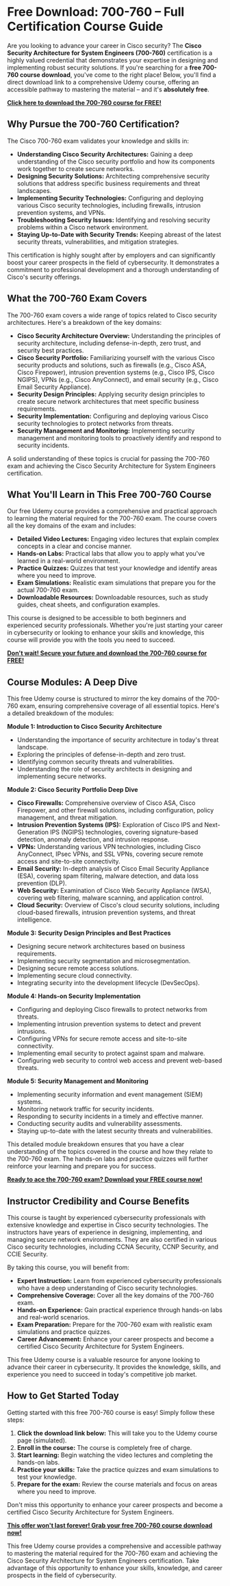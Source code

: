 # Free Download: 700-760 – Full Certification Course Guide

Are you looking to advance your career in Cisco security? The **Cisco Security Architecture for System Engineers (700-760)** certification is a highly valued credential that demonstrates your expertise in designing and implementing robust security solutions. If you're searching for a **free 700-760 course download**, you've come to the right place! Below, you'll find a direct download link to a comprehensive Udemy course, offering an accessible pathway to mastering the material – and it's **absolutely free**.

[**Click here to download the 700-760 course for FREE!**](https://udemywork.com/700-760)

## Why Pursue the 700-760 Certification?

The Cisco 700-760 exam validates your knowledge and skills in:

*   **Understanding Cisco Security Architectures:** Gaining a deep understanding of the Cisco security portfolio and how its components work together to create secure networks.
*   **Designing Security Solutions:** Architecting comprehensive security solutions that address specific business requirements and threat landscapes.
*   **Implementing Security Technologies:** Configuring and deploying various Cisco security technologies, including firewalls, intrusion prevention systems, and VPNs.
*   **Troubleshooting Security Issues:** Identifying and resolving security problems within a Cisco network environment.
*   **Staying Up-to-Date with Security Trends:** Keeping abreast of the latest security threats, vulnerabilities, and mitigation strategies.

This certification is highly sought after by employers and can significantly boost your career prospects in the field of cybersecurity. It demonstrates a commitment to professional development and a thorough understanding of Cisco's security offerings.

## What the 700-760 Exam Covers

The 700-760 exam covers a wide range of topics related to Cisco security architectures. Here's a breakdown of the key domains:

*   **Cisco Security Architecture Overview:** Understanding the principles of security architecture, including defense-in-depth, zero trust, and security best practices.
*   **Cisco Security Portfolio:** Familiarizing yourself with the various Cisco security products and solutions, such as firewalls (e.g., Cisco ASA, Cisco Firepower), intrusion prevention systems (e.g., Cisco IPS, Cisco NGIPS), VPNs (e.g., Cisco AnyConnect), and email security (e.g., Cisco Email Security Appliance).
*   **Security Design Principles:** Applying security design principles to create secure network architectures that meet specific business requirements.
*   **Security Implementation:** Configuring and deploying various Cisco security technologies to protect networks from threats.
*   **Security Management and Monitoring:** Implementing security management and monitoring tools to proactively identify and respond to security incidents.

A solid understanding of these topics is crucial for passing the 700-760 exam and achieving the Cisco Security Architecture for System Engineers certification.

## What You'll Learn in This Free 700-760 Course

Our free Udemy course provides a comprehensive and practical approach to learning the material required for the 700-760 exam. The course covers all the key domains of the exam and includes:

*   **Detailed Video Lectures:** Engaging video lectures that explain complex concepts in a clear and concise manner.
*   **Hands-on Labs:** Practical labs that allow you to apply what you've learned in a real-world environment.
*   **Practice Quizzes:** Quizzes that test your knowledge and identify areas where you need to improve.
*   **Exam Simulations:** Realistic exam simulations that prepare you for the actual 700-760 exam.
*   **Downloadable Resources:** Downloadable resources, such as study guides, cheat sheets, and configuration examples.

This course is designed to be accessible to both beginners and experienced security professionals. Whether you're just starting your career in cybersecurity or looking to enhance your skills and knowledge, this course will provide you with the tools you need to succeed.

[**Don't wait! Secure your future and download the 700-760 course for FREE!**](https://udemywork.com/700-760)

## Course Modules: A Deep Dive

This free Udemy course is structured to mirror the key domains of the 700-760 exam, ensuring comprehensive coverage of all essential topics. Here's a detailed breakdown of the modules:

**Module 1: Introduction to Cisco Security Architecture**

*   Understanding the importance of security architecture in today's threat landscape.
*   Exploring the principles of defense-in-depth and zero trust.
*   Identifying common security threats and vulnerabilities.
*   Understanding the role of security architects in designing and implementing secure networks.

**Module 2: Cisco Security Portfolio Deep Dive**

*   **Cisco Firewalls:** Comprehensive overview of Cisco ASA, Cisco Firepower, and other firewall solutions, including configuration, policy management, and threat mitigation.
*   **Intrusion Prevention Systems (IPS):** Exploration of Cisco IPS and Next-Generation IPS (NGIPS) technologies, covering signature-based detection, anomaly detection, and intrusion response.
*   **VPNs:** Understanding various VPN technologies, including Cisco AnyConnect, IPsec VPNs, and SSL VPNs, covering secure remote access and site-to-site connectivity.
*   **Email Security:** In-depth analysis of Cisco Email Security Appliance (ESA), covering spam filtering, malware detection, and data loss prevention (DLP).
*   **Web Security:** Examination of Cisco Web Security Appliance (WSA), covering web filtering, malware scanning, and application control.
*   **Cloud Security:** Overview of Cisco's cloud security solutions, including cloud-based firewalls, intrusion prevention systems, and threat intelligence.

**Module 3: Security Design Principles and Best Practices**

*   Designing secure network architectures based on business requirements.
*   Implementing security segmentation and microsegmentation.
*   Designing secure remote access solutions.
*   Implementing secure cloud connectivity.
*   Integrating security into the development lifecycle (DevSecOps).

**Module 4: Hands-on Security Implementation**

*   Configuring and deploying Cisco firewalls to protect networks from threats.
*   Implementing intrusion prevention systems to detect and prevent intrusions.
*   Configuring VPNs for secure remote access and site-to-site connectivity.
*   Implementing email security to protect against spam and malware.
*   Configuring web security to control web access and prevent web-based threats.

**Module 5: Security Management and Monitoring**

*   Implementing security information and event management (SIEM) systems.
*   Monitoring network traffic for security incidents.
*   Responding to security incidents in a timely and effective manner.
*   Conducting security audits and vulnerability assessments.
*   Staying up-to-date with the latest security threats and vulnerabilities.

This detailed module breakdown ensures that you have a clear understanding of the topics covered in the course and how they relate to the 700-760 exam. The hands-on labs and practice quizzes will further reinforce your learning and prepare you for success.

[**Ready to ace the 700-760 exam? Download your FREE course now!**](https://udemywork.com/700-760)

## Instructor Credibility and Course Benefits

This course is taught by experienced cybersecurity professionals with extensive knowledge and expertise in Cisco security technologies. The instructors have years of experience in designing, implementing, and managing secure network environments. They are also certified in various Cisco security technologies, including CCNA Security, CCNP Security, and CCIE Security.

By taking this course, you will benefit from:

*   **Expert Instruction:** Learn from experienced cybersecurity professionals who have a deep understanding of Cisco security technologies.
*   **Comprehensive Coverage:** Cover all the key domains of the 700-760 exam.
*   **Hands-on Experience:** Gain practical experience through hands-on labs and real-world scenarios.
*   **Exam Preparation:** Prepare for the 700-760 exam with realistic exam simulations and practice quizzes.
*   **Career Advancement:** Enhance your career prospects and become a certified Cisco Security Architecture for System Engineers.

This free Udemy course is a valuable resource for anyone looking to advance their career in cybersecurity. It provides the knowledge, skills, and experience you need to succeed in today's competitive job market.

## How to Get Started Today

Getting started with this free 700-760 course is easy! Simply follow these steps:

1.  **Click the download link below:** This will take you to the Udemy course page (simulated).
2.  **Enroll in the course:** The course is completely free of charge.
3.  **Start learning:** Begin watching the video lectures and completing the hands-on labs.
4.  **Practice your skills:** Take the practice quizzes and exam simulations to test your knowledge.
5.  **Prepare for the exam:** Review the course materials and focus on areas where you need to improve.

Don't miss this opportunity to enhance your career prospects and become a certified Cisco Security Architecture for System Engineers.

**[This offer won't last forever! Grab your free 700-760 course download now!](https://udemywork.com/700-760)**

This free Udemy course provides a comprehensive and accessible pathway to mastering the material required for the 700-760 exam and achieving the Cisco Security Architecture for System Engineers certification. Take advantage of this opportunity to enhance your skills, knowledge, and career prospects in the field of cybersecurity.
